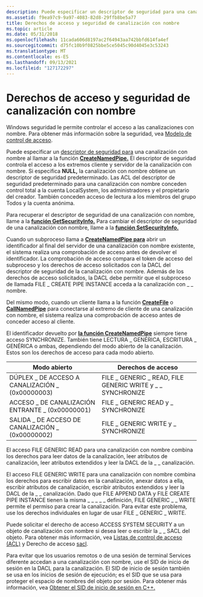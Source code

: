 ```yaml
---
description: Puede especificar un descriptor de seguridad para una canalización con nombre al llamar a la función CreateNamedPipe. El descriptor de seguridad controla el acceso a los extremos cliente y servidor de la canalización con nombre.
ms.assetid: f9ea97c9-9a97-4083-82d8-29ffb8be5a77
title: Derechos de acceso y seguridad de canalización con nombre
ms.topic: article
ms.date: 05/31/2018
ms.openlocfilehash: 11cada606d8197ac2f64943aa742bbfd614fa4ef
ms.sourcegitcommit: d75fc10b9f0825bbe5ce5045c90d4045e3c53243
ms.translationtype: MT
ms.contentlocale: es-ES
ms.lasthandoff: 09/13/2021
ms.locfileid: "127172297"
---
```

# <a name="named-pipe-security-and-access-rights"></a>Derechos de acceso y seguridad de canalización con nombre

Windows seguridad le permite controlar el acceso a las canalizaciones con nombre. Para obtener más información sobre la seguridad, vea [Modelo de control de acceso](/windows/desktop/SecAuthZ/access-control-model).

Puede especificar un [descriptor de seguridad para](/windows/desktop/SecAuthZ/security-descriptors) una canalización con nombre al llamar a la función [**CreateNamedPipe.**](/windows/desktop/api/Winbase/nf-winbase-createnamedpipea) El descriptor de seguridad controla el acceso a los extremos cliente y servidor de la canalización con nombre. Si especifica **NULL,** la canalización con nombre obtiene un descriptor de seguridad predeterminado. Las ACL del descriptor de seguridad predeterminado para una canalización con nombre conceden control total a la cuenta LocalSystem, los administradores y el propietario del creador. También conceden acceso de lectura a los miembros del grupo Todos y la cuenta anónima.

Para recuperar el descriptor de seguridad de una canalización con nombre, llame a la [**función GetSecurityInfo.**](/windows/desktop/api/aclapi/nf-aclapi-getsecurityinfo) Para cambiar el descriptor de seguridad de una canalización con nombre, llame a la [**función SetSecurityInfo.**](/windows/desktop/api/aclapi/nf-aclapi-setsecurityinfo)

Cuando un subproceso llama a [**CreateNamedPipe para**](/windows/desktop/api/Winbase/nf-winbase-createnamedpipea) abrir un identificador al final del servidor de una canalización con nombre existente, el sistema realiza una comprobación de acceso antes de devolver el identificador. La comprobación de acceso compara el token [](/windows/desktop/SecAuthZ/access-rights-and-access-masks) de acceso del subproceso y los derechos de acceso solicitados con la DACL del descriptor de seguridad de la canalización con nombre. Además de los derechos de acceso solicitados, la DACL debe permitir que el subproceso de llamada FILE \_ CREATE PIPE INSTANCE acceda a la canalización con \_ \_ nombre.

Del mismo modo, cuando un cliente llama a la función [**CreateFile**](/windows/desktop/api/fileapi/nf-fileapi-createfilea) o [**CallNamedPipe**](/windows/desktop/api/Winbase/nf-winbase-callnamedpipea) para conectarse al extremo de cliente de una canalización con nombre, el sistema realiza una comprobación de acceso antes de conceder acceso al cliente.

El identificador devuelto por [**la función CreateNamedPipe**](/windows/desktop/api/Winbase/nf-winbase-createnamedpipea) siempre tiene acceso SYNCHRONIZE. También tiene LECTURA \_ GENÉRICA, ESCRITURA \_ GENÉRICA o ambas, dependiendo del modo abierto de la canalización. Estos son los derechos de acceso para cada modo abierto.



| Modo abierto                           | Derechos de acceso                                              |
|-------------------------------------|------------------------------------------------------------|
| DÚPLEX \_ DE ACCESO A CANALIZACIÓN \_ (0x00000003)   | FILE \_ GENERIC \_ READ, FILE GENERIC WRITE y \_ \_ SYNCHRONIZE |
| ACCESO \_ DE CANALIZACIÓN ENTRANTE \_ (0x00000001)  | FILE \_ GENERIC READ y \_ SYNCHRONIZE                        |
| SALIDA \_ DE ACCESO DE CANALIZACIÓN \_ (0x00000002) | FILE \_ GENERIC WRITE y \_ SYNCHRONIZE                       |



 

El acceso FILE GENERIC READ para una canalización con nombre combina los derechos para leer datos de la canalización, leer atributos de canalización, leer atributos extendidos y leer la DACL de la \_ \_ canalización.

El acceso FILE GENERIC WRITE para una canalización con nombre combina los derechos para escribir datos en la canalización, anexar datos a ella, escribir atributos de canalización, escribir atributos extendidos y leer la DACL de la \_ \_ canalización. Dado que FILE APPEND DATA y FILE CREATE PIPE INSTANCE tienen la misma \_ \_ \_ \_ \_ definición, FILE GENERIC \_ \_ WRITE permite el permiso para crear la canalización. Para evitar este problema, use los derechos individuales en lugar de usar FILE \_ GENERIC \_ WRITE.

Puede solicitar el derecho de acceso ACCESS SYSTEM SECURITY a un objeto de canalización con nombre si desea leer o escribir la \_ \_ SACL del objeto. Para obtener más información, vea [Listas de control de acceso (ACL)](/windows/desktop/SecAuthZ/access-control-lists) y Derecho de acceso [sacl](/windows/desktop/SecAuthZ/sacl-access-right).

Para evitar que los usuarios remotos o de una sesión de terminal Services diferente accedan a una canalización con nombre, use el SID de inicio de sesión en la DACL para la canalización. El SID de inicio de sesión también se usa en los inicios de sesión de ejecución; es el SID que se usa para proteger el espacio de nombres del objeto por sesión. Para obtener más información, vea [Obtener el SID de inicio de sesión en C++.](/previous-versions//aa446670(v=vs.85))

 

 
